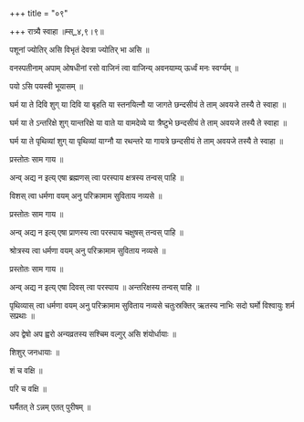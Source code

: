 +++
title = "०९"

+++
रात्र्यै स्वाहा ॥म्स्_४,९।९॥  
    
पशूनां ज्योतिर् असि विभृतं देवत्रा ज्योतिर् भा असि ॥  
    
वनस्पतीनाम् अपाम् ओषधीनां रसो वाजिनं त्वा वाजिन्य् अवनयाम्य् ऊर्ध्वं मनः स्वर्ग्यम् ॥  
    
पयो ऽसि पयस्वी भूयासम् ॥  
    
घर्म या ते दिवि शुग् या दिवि या बृहति या स्तनयित्नौ या जागते छन्दसीयं ते ताम् अवयजे तस्यै ते स्वाहा ॥  
    
घर्म या ते ऽन्तरिक्षे शुग् यान्तरिक्षे या वाते या वामदेव्ये या त्रैष्टुभे छन्दसीयं ते ताम् अवयजे तस्यै ते स्वाहा ॥  
    
घर्म या ते पृथिव्यां शुग् या पृथिव्यां याग्नौ या रथन्तरे या गायत्रे छन्दसीयं ते ताम् अवयजे तस्यै ते स्वाहा ॥  
    
प्रस्तोतः साम गाय ॥  
    
अन्व् अद्य न इत्य् एषा ब्रह्मणस् त्वा परस्पाय क्षत्रस्य तन्वस् पाहि ॥  
    
विशस् त्वा धर्मणा वयम् अनु परिक्रामाम सुविताय नव्यसे ॥  
    
  
प्रस्तोतः साम गाय ॥  
    
अन्व् अद्य न इत्य् एषा प्राणस्य त्वा परस्पाय चक्षुषस् तन्वस् पाहि ॥  
    
श्रोत्रस्य त्वा धर्मणा वयम् अनु परिक्रामाम सुविताय नव्यसे ॥  
    
प्रस्तोतः साम गाय ॥  
    
अन्व् अद्य न इत्य् एषा दिवस् त्वा परस्पाय ॥ अन्तरिक्षस्य तन्वस् पाहि ॥  
    
पृथिव्यास् त्वा धर्मणा वयम् अनु परिक्रामाम सुविताय नव्यसे चतुःस्रक्तिर् ऋतस्य नाभिः सदो घर्मो विश्वायुः शर्म सप्रथाः ॥  
    
अप द्वेषो अप ह्वरो अन्यव्रतस्य सश्चिम वल्गुर् असि शंयोर्धायाः ॥  
    
शिशुर् जनधायाः ॥  
    
शं च वक्षि ॥  
    
परि च वक्षि ॥  
    
घर्मैतत् ते ऽन्नम् एतत् पुरीषम् ॥  
    
